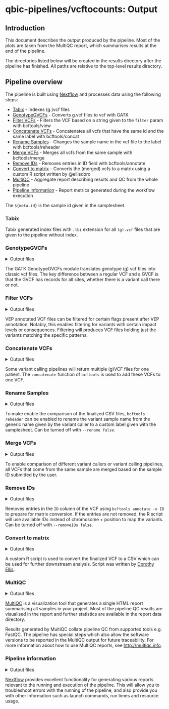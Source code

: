 # qbic-pipelines/vcftocounts: Output

## Introduction

This document describes the output produced by the pipeline. Most of the plots are taken from the MultiQC report, which summarises results at the end of the pipeline.

The directories listed below will be created in the results directory after the pipeline has finished. All paths are relative to the top-level results directory.

## Pipeline overview

The pipeline is built using [Nextflow](https://www.nextflow.io/) and processes data using the following steps:

- [Tabix](#tabix) - Indexes (g.)vcf files
- [GenotypeGVCFs](#genotypegvcfs) - Converts g.vcf files to vcf with GATK
- [Filter VCFs](#filter-vcfs) - Filters the VCF based on a string given to the `filter` param with bcftools/view
- [Concatenate VCFs](#concatenate-vcfs) - Concatenates all vcfs that have the same id and the same label with bcftools/concat
- [Rename Samples](#rename-samples) - Changes the sample name in the vcf file to the label with bcftools/reheader
- [Merge VCFs](#merge-vcfs) - Merges all vcfs from the same sample with bcftools/merge
- [Remove IDs](#remove-ids) - Removes entries in ID field with bcftools/annotate
- [Convert to matrix](#convert-to-matrix) - Converts the (merged) vcfs to a matrix using a custom R script written by @ellisdoro
- [MultiQC](#multiqc) - Aggregate report describing results and QC from the whole pipeline
- [Pipeline information](#pipeline-information) - Report metrics generated during the workflow execution

The `${meta.id}` is the sample id given in the samplesheet.

### Tabix

Tabix generated index files with `.tbi` extension for all `(g).vcf` files that are given to the pipeline without index.

### GenotypeGVCFs

<details markdown="1">
<summary>Output files</summary>

- `gvcftovcf/{meta.label}/`
  - `{filename}.normal.vcf.gz`: normal vcf file based on gvcf input.
  - `{filename}.normal.vcf.gz.tbi`: tabix index of the vcf file.

</details>

The GATK GenotypeGVCFs module translates genotype (g) vcf files into classic vcf files. The key difference between a regular VCF and a GVCF is that the GVCF has records for all sites, whether there is a variant call there or not.

### Filter VCFs

<details markdown="1">
<summary>Output files</summary>

- `bcftools/view/{meta.label}/`
  - `{filename}.filter.vcf.gz`: vcf file with filtered variants.
  - `{filename}.filter.vcf.gz.tbi`: tabix index of the vcf file.

</details>

VEP annotated VCF files can be filtered for certain flags present after VEP annotation. Notably, this enables filtering for variants with certain impact levels or consequences. Filtering will produces VCF files holding just the variants matching the specific patterns.

### Concatenate VCFs

<details markdown="1">
<summary>Output files</summary>

- `bcftools/concat/`
  - `{sample}.{label}.concat.vcf.gz`: vcf file containing all variants from files with same {sample} and {label}.
  - `{sample}.{label}.concat.vcf.gz.tbi`: tabix index of the vcf file.

</details>

Some variant calling pipelines will return multiple (g)VCF files for one patient. The `concatenate` function of `bcftools` is used to add these VCFs to one VCF.

### Rename Samples

<details markdown="1">
<summary>Output files</summary>

- `bcftools/reheader/${meta.id}/`
  - `{sample}.{label}.reheader.vcf.gz`: vcf file with renamed sample {label}.
  - `{sample}.{label}.reheader.vcf.gz.tbi`: tabix index of the vcf file.

</details>

To make enable the comparison of the finalized CSV files, `bcftools reheader` can be enabled to rename the variant sample name from the generic name given by the variant caller to a custom label given with the samplesheet. Can be turned off with `--rename false`.

### Merge VCFs

<details markdown="1">
<summary>Output files</summary>

- `bcftools/merge/`
  - `{sample}.merge.vcf.gz`: merged vcf file with multiple samples (one per pipeline/caller).
  - `{sample}.merge.vcf.gz.tbi`: tabix index of the vcf file.

</details>

To enable comparison of different variant callers or variant calling pipelines, all VCFs that come from the same sample are merged based on the sample ID submitted by the user.

### Remove IDs

<details markdown="1">
<summary>Output files</summary>

- `bcftools/annotate/`
  - `{sample}.IDremoved.vcf.gz`: vcf file without rsIDs as variant names.
  - `{sample}.IDremoved.vcf.gz.tbi`: tabix index of the vcf file.

</details>

Removes entries in the `ID` column of the VCF using `bcftools annotate -x ID` to prepare for matrix conversion. If the entries are not removed, the R script will use available IDs instead of chromosome + position to map the variants. Can be turned off with `--removeIDs false`.

### Convert to matrix

<details markdown="1">
<summary>Output files</summary>

- `vcf2counts/`
  - `{sample}.csv`: csv file containing the variants, one column per {label}

</details>

A custom R script is used to convert the finalized VCF to a CSV which can be used for further downstream analysis. Script was written by [Dorothy Ellis](https://github.com/ellisdoro).

### MultiQC

<details markdown="1">
<summary>Output files</summary>

- `multiqc/`
  - `multiqc_report.html`: a standalone HTML file that can be viewed in your web browser.
  - `multiqc_data/`: directory containing parsed statistics from the different tools used in the pipeline.
  - `multiqc_plots/`: directory containing static images from the report in various formats.

</details>

[MultiQC](http://multiqc.info) is a visualization tool that generates a single HTML report summarising all samples in your project. Most of the pipeline QC results are visualised in the report and further statistics are available in the report data directory.

Results generated by MultiQC collate pipeline QC from supported tools e.g. FastQC. The pipeline has special steps which also allow the software versions to be reported in the MultiQC output for future traceability. For more information about how to use MultiQC reports, see <http://multiqc.info>.

### Pipeline information

<details markdown="1">
<summary>Output files</summary>

- `pipeline_info/`
  - Reports generated by Nextflow: `execution_report.html`, `execution_timeline.html`, `execution_trace.txt` and `pipeline_dag.dot`/`pipeline_dag.svg`.
  - Reports generated by the pipeline: `pipeline_report.html`, `pipeline_report.txt` and `software_versions.yml`. The `pipeline_report*` files will only be present if the `--email` / `--email_on_fail` parameter's are used when running the pipeline.
  - Reformatted samplesheet files used as input to the pipeline: `samplesheet.valid.csv`.
  - Parameters used by the pipeline run: `params.json`.

</details>

[Nextflow](https://www.nextflow.io/docs/latest/tracing.html) provides excellent functionality for generating various reports relevant to the running and execution of the pipeline. This will allow you to troubleshoot errors with the running of the pipeline, and also provide you with other information such as launch commands, run times and resource usage.
